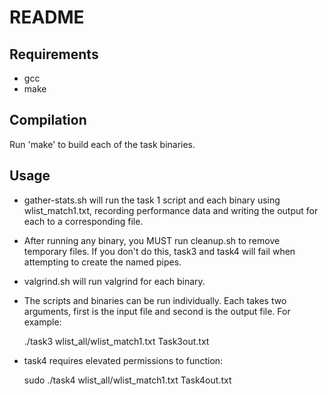 # README

## Requirements

* gcc
* make

## Compilation

Run 'make' to build each of the task binaries.

## Usage

* gather-stats.sh will run the task 1 script and each binary using
  wlist_match1.txt, recording performance data and writing the output for each
  to a corresponding file.

* After running any binary, you MUST run cleanup.sh to remove temporary files.
  If you don't do this, task3 and task4 will fail when attempting to create
  the named pipes.

* valgrind.sh will run valgrind for each binary.

* The scripts and binaries can be run individually. Each takes two arguments,
  first is the input file and second is the output file.
  For example:

    ./task3 wlist_all/wlist_match1.txt Task3out.txt

* task4 requires elevated permissions to function:

    sudo ./task4 wlist_all/wlist_match1.txt Task4out.txt
